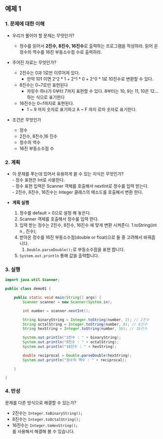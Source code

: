 ## 예제 1
### 1. 문제에 대한 이해
    
- 우리가 풀어야 할 문제는 무엇인가?
  - 정수를 읽어서 **2진수, 8진수, 16진수**로 출력하는 프로그램을 작성하라. 읽어 온 정수의 역수를 16진 부동소수점 수로 출력하라.
   
- 주어진 자료는 무엇인가?
    - 2진수는 0과 1로만 이루어져 있다.
        - 만약 101 이면 2^2 * 1 + 2^1 * 0 + 2^0 * 1로 10진수로 변환할 수 있다.
    - 8진수는 0~7로만 표현된다
        - 자릿수 하나가 0부터 7까지 표현할 수 있다. 8부터는 10, 9는 11, 10은 12...하는 식으로 표기한다
    - 16진수는 0~f까지로 표현된다.
        - 1 ~ 9 까지 숫자로 표기하고 A ~ F 까지 로마 숫자로 표기한다.
- 조건은 무엇인가
    - 정수
    - 2진수, 8진수,16 진수
    - 정수의 역수
    - 16진 부동소수점 수

### 2. 계획  
  - 이 문제를 푸는데 있어서 유용하게 쓸 수 있는 지식은 무엇인가?  
         - 정수 표현은 Int로 사용한다.  
         - 정수 표현 입력은 Scanner 객체를 호출해서 nextInt로 정수를 입력 받는다.  
         - 2진수, 8진수, 16진수는 Integer 클래스의 메소드를 호출해서 변환 한다.

  - **계획 실행**
    1. 정수를 default  = 0으로 설정 해 놓은다.
    2. Scanner 객체를 호출해서 정수를 입력 한다.
    3. 입력 받는 정수는 2진수, 8진수, 16진수 에 맞게 변환 시켜준다.
       1.toString(int n , 진수); 
    4. 받아온 정수를 16진 부동소수점(double or float)으로 둘 중 고려해서 바꿔줍니다.
       1. `Double.parseDouble();`로 부동소수점을 표현 합니다. 
    5. `System.out.println` 통해 값을 출력합니다.

### 3. 실행
```java
import java.util.Scanner;

public class demo01 {

    public static void main(String[] args) {
        Scanner scanner = new Scanner(System.in);

        int number = scanner.nextInt();

        String binaryString = Integer.toString(number, 2); // 2진수
        String octalString = Integer.toString(number, 8); // 8진수
        String hexString = Integer.toString(number, 16); // 16진수

        System.out.println("2진수 : " + binaryString);
        System.out.println("8진수 : " + octalString);
        System.out.println("16진수 : " + hexString);

        double reciprocal = Double.parseDouble(hexString);
        System.out.println("정수의 역수 : " + reciprocal);

    }

}
```

### 4. 반성
문제를 다른 방식으로 해결할 수 있는가?
* 2진수는 `Integer.toBinaryString();`
* 8진수는 `Integer.toOctalString();`
* 16진수는 `Integer.toHexString();`  
를 사용해서 해결해 볼 수 있습니다.
